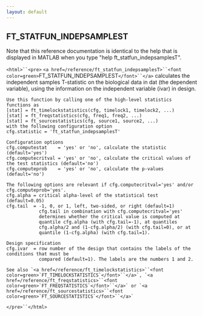 ```yaml
---
layout: default
---
```


##  FT_STATFUN_INDEPSAMPLEST

Note that this reference documentation is identical to the help that is displayed in MATLAB when you type "help ft_statfun_indepsamplesT".

`<html>``<pre>`
    `<a href=/reference/ft_statfun_indepsamplesT>``<font color=green>`FT_STATFUN_INDEPSAMPLEST`</font>``</a>` calculates the independent samples T-statistic on the
    biological data in dat (the dependent variable), using the information on the
    independent variable (ivar) in design.
 
    Use this function by calling one of the high-level statistics functions as
    [stat] = ft_timelockstatistics(cfg, timelock1, timelock2, ...)
    [stat] = ft_freqstatistics(cfg, freq1, freq2, ...)
    [stat] = ft_sourcestatistics(cfg, source1, source2, ...)
    with the following configuration option
    cfg.statistic = 'ft_statfun_indepsamplesT'
 
    Configuration options
    cfg.computestat    = 'yes' or 'no', calculate the statistic (default='yes')
    cfg.computecritval = 'yes' or 'no', calculate the critical values of the test statistics (default='no')
    cfg.computeprob    = 'yes' or 'no', calculate the p-values (default='no')
 
    The following options are relevant if cfg.computecritval='yes' and/or
    cfg.computeprob='yes'.
    cfg.alpha = critical alpha-level of the statistical test (default=0.05)
    cfg.tail  = -1, 0, or 1, left, two-sided, or right (default=1)
                cfg.tail in combination with cfg.computecritval='yes'
                determines whether the critical value is computed at
                quantile cfg.alpha (with cfg.tail=-1), at quantiles
                cfg.alpha/2 and (1-cfg.alpha/2) (with cfg.tail=0), or at
                quantile (1-cfg.alpha) (with cfg.tail=1).
 
    Design specification
    cfg.ivar  = row number of the design that contains the labels of the conditions that must be
                compared (default=1). The labels are the numbers 1 and 2.
 
    See also `<a href=/reference/ft_timelockstatistics>``<font color=green>`FT_TIMELOCKSTATISTICS`</font>``</a>`, `<a href=/reference/ft_freqstatistics>``<font color=green>`FT_FREQSTATISTICS`</font>``</a>` or `<a href=/reference/ft_sourcestatistics>``<font color=green>`FT_SOURCESTATISTICS`</font>``</a>`
`</pre>``</html>`


